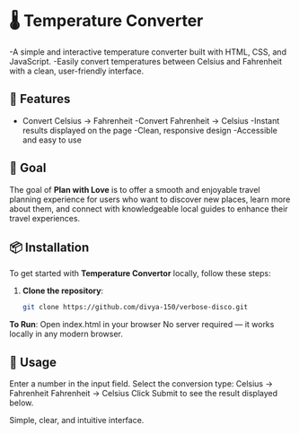 # 🌡️ Temperature Converter

-A simple and interactive temperature converter built with HTML, CSS, and JavaScript.
-Easily convert temperatures between Celsius and Fahrenheit with a clean, user-friendly interface.

## 🚀 Features

- Convert Celsius → Fahrenheit
-Convert Fahrenheit → Celsius
-Instant results displayed on the page
-Clean, responsive design
-Accessible and easy to use

## 🎯 Goal

The goal of **Plan with Love** is to offer a smooth and enjoyable travel planning experience for users who want to discover new places, learn more about them, and connect with knowledgeable local guides to enhance their travel experiences.

## 📦 Installation

To get started with **Temperature Convertor** locally, follow these steps:

1. **Clone the repository**:
   ```bash
   git clone https://github.com/divya-150/verbose-disco.git
**To Run**:
   Open index.html in your browser
   No server required — it works locally in any modern browser.

## 🎨 Usage

Enter a number in the input field.
Select the conversion type:
Celsius → Fahrenheit
Fahrenheit → Celsius
Click Submit to see the result displayed below.

Simple, clear, and intuitive interface.

